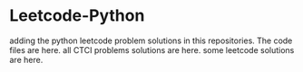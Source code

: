 # Leetcode-Python
adding the python leetcode problem solutions in this repositories. 
The code files are here.
all CTCI problems solutions are here.
some leetcode solutions are here.






















































































































































































































































































































































































